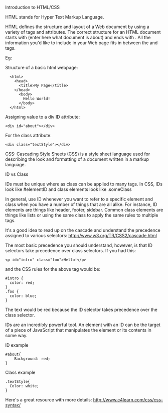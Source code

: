 Introduction to HTML/CSS

HTML stands for Hyper Text Markup Language.

HTML defines the structure and layout of a Web document by using a variety of tags and attributes. The correct structure 
for an HTML document starts with <HTML><HEAD>(enter here what document is about)<BODY> and ends with </BODY></HTML>. 
All the information you'd like to include in your Web page fits in between the <BODY> and </BODY> tags.

Eg:

Structure of a basic html webpage:

``` 
  <html>
    <head>
      <title>My Page</title>
    </head>
      <body>
        Hello World!
      </body>
  </html>
```
Assigning value to a div ID attribute:
```
<div id="about"></div>
``` 

For the class attribute:
``` 
<div class="textStyle"></div>
```

CSS: Cascading Style Sheets (CSS) is a style sheet language used for describing the look and formatting of a document 
written in a markup language.

ID vs Class

IDs must be unique where as class can be applied to many tags. In CSS, IDs look like #elementID and class elements 
look like .someClass

In general, use ID whenever you want to refer to a specific element and class when you have a number of things that 
are all alike. For instance, ID elements are things like header, footer, sidebar. Common class elements are 
things like lists or using the same class to apply the same rules to multiple tags.

It's a good idea to read up on the cascade and understand the precedence assigned to various selectors: 
http://www.w3.org/TR/CSS2/cascade.html

The most basic precedence you should understand, however, is that ID selectors take precedence over class selectors. 
If you had this:

```
<p id="intro" class="foo">Hello!</p>
```
and the CSS rules for the above tag would be:
```
#intro { 
  color: red;
}
.foo { 
  color: blue; 
}
```
The text would be red because the ID selector takes precedence over the class selector.

IDs are an incredibly powerful tool. An element with an ID can be the target of a piece of JavaScript that manipulates 
the element or its contents in some way. 

ID example
```
#about{
    Background: red;
}
```

Class example
```
.textStyle{
  Color: white;
}
```
Here's a great resource with more details: http://www.c4learn.com/css/css-syntax/
